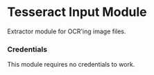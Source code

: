 # Tesseract Input Module

Extractor module for OCR'ing image files.

### Credentials

This module requires no credentials to work.
